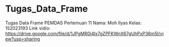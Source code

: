 # Tugas_Data_Frame
Tugas Data Frame PEMDAS Pertemuan 11
Nama: Moh Ilyas
Kelas: 152023193
Link vidio: https://drive.google.com/file/d/1JPgMR0i4lx7gZPFKWnX67gUhPxP36m5I/view?usp=sharing

